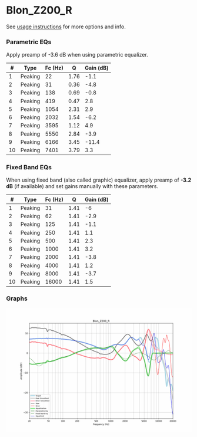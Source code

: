 # Blon_Z200_R
See [usage instructions](https://github.com/jaakkopasanen/AutoEq#usage) for more options and info.

### Parametric EQs
Apply preamp of -3.6 dB when using parametric equalizer.

|   # | Type    |   Fc (Hz) |    Q |   Gain (dB) |
|-----|---------|-----------|------|-------------|
|   1 | Peaking |        22 | 1.76 |        -1.1 |
|   2 | Peaking |        31 | 0.36 |        -4.8 |
|   3 | Peaking |       138 | 0.69 |        -0.8 |
|   4 | Peaking |       419 | 0.47 |         2.8 |
|   5 | Peaking |      1054 | 2.31 |         2.9 |
|   6 | Peaking |      2032 | 1.54 |        -6.2 |
|   7 | Peaking |      3595 | 1.12 |         4.9 |
|   8 | Peaking |      5550 | 2.84 |        -3.9 |
|   9 | Peaking |      6166 | 3.45 |       -11.4 |
|  10 | Peaking |      7401 | 3.79 |         3.3 |

### Fixed Band EQs
When using fixed band (also called graphic) equalizer, apply preamp of **-3.2 dB** (if available) and set gains manually with these parameters.

|   # | Type    |   Fc (Hz) |    Q |   Gain (dB) |
|-----|---------|-----------|------|-------------|
|   1 | Peaking |        31 | 1.41 |        -6   |
|   2 | Peaking |        62 | 1.41 |        -2.9 |
|   3 | Peaking |       125 | 1.41 |        -1.1 |
|   4 | Peaking |       250 | 1.41 |         1.1 |
|   5 | Peaking |       500 | 1.41 |         2.3 |
|   6 | Peaking |      1000 | 1.41 |         3.2 |
|   7 | Peaking |      2000 | 1.41 |        -3.8 |
|   8 | Peaking |      4000 | 1.41 |         1.2 |
|   9 | Peaking |      8000 | 1.41 |        -3.7 |
|  10 | Peaking |     16000 | 1.41 |         1.5 |

### Graphs
![](./Blon_Z200_R.png)
